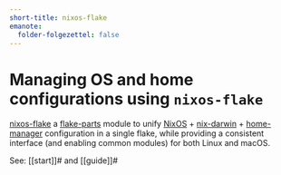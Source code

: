 ```yaml
---
short-title: nixos-flake
emanote:
  folder-folgezettel: false
---
```


# Managing OS and home configurations using `nixos-flake`

[nixos-flake](https://github.com/srid/nixos-flake) a [flake-parts](https://flake.parts/) module to unify [NixOS](https://nixos.org/manual/nixos/stable/) + [nix-darwin](https://github.com/LnL7/nix-darwin) + [home-manager] configuration in a single flake, while providing a consistent interface (and enabling common modules) for both Linux and macOS.

See: [[start]]# and [[guide]]#

[home-manager]: https://github.com/nix-community/home-manager

